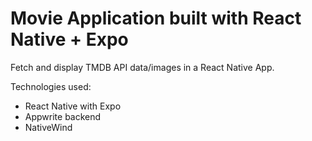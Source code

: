 # Movie Application built with React Native + Expo
Fetch and display TMDB API data/images in a React Native App.

Technologies used:
- React Native with Expo
- Appwrite backend
- NativeWind

